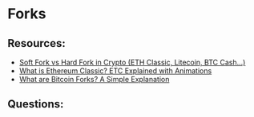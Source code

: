 # Forks


## Resources:

* [Soft Fork vs Hard Fork in Crypto (ETH Classic, Litecoin, BTC Cash...)](https://www.youtube.com/watch?v=Bu1GcyyFZ7w)
* [What is Ethereum Classic? ETC Explained with Animations](https://youtu.be/dmLKnnzqmVU)
* [What are Bitcoin Forks? A Simple Explanation](https://www.youtube.com/watch?v=pLNr786xEkg)

## Questions:
